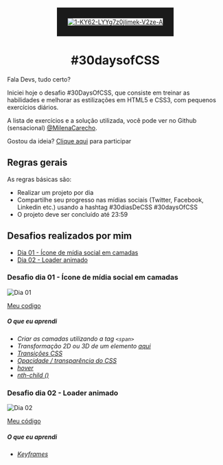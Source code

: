 <p align="center">
<a href="https://imgbb.com/"><img src="https://i.ibb.co/LPss79x/1-KY62-LYYg7z0jlimek-V2ze-A.jpg" alt="1-KY62-LYYg7z0jlimek-V2ze-A" border="25%"></a>
<h1 align="center"> #30daysofCSS</h1>
</p>

 Fala Devs, tudo certo?

Iniciei hoje o desafio #30DaysOfCSS, que consiste em treinar as habilidades e melhorar as estilizações em HTML5 e CSS3, com pequenos exercícios diários. 

A lista de exercícios e a solução utilizada, você pode ver no Github (sensacional) [@MilenaCarecho](https://github.com/MilenaCarecho/30diasDeCSS).

Gostou da ideia? 
[Clique aqui](https://github.com/MilenaCarecho/30diasDeCSS/issues/1) para participar 

## Regras gerais

As regras básicas são:

* Realizar um projeto por dia
* Compartilhe seu progresso nas mídias sociais (Twitter, Facebook, Linkedin etc.) usando a hashtag #30diasDeCSS #30daysOfCSS
* O projeto deve ser concluído até 23:59



## Desafios realizados por mim

* [Dia 01 - Ícone de mídia social em camadas](#id01)
* [Dia 02 - Loader animado](#id02)


###  Desafio dia 01 - Ícone de mídia social em camadas <a name="id01"></a>

![Dia 01](https://user-images.githubusercontent.com/37448340/88348819-d38d7000-cd24-11ea-99d1-39b04afb77f2.gif)

[Meu codigo](https://github.com/jorgejrdj/30DaysOfCSS/tree/main/1%C2%BA%20Dia)


##### O que eu aprendi

* *Criar as camadas utilizando a tag `<span>`*
* *Transformação 2D ou 3D de um elemento [aqui](https://www.w3schools.com/cssref/css3_pr_transform.asp)*
* *[Transições CSS](https://www.w3schools.com/css/css3_transitions.asp)*
* *[Opacidade / transparência do CSS](https://www.w3schools.com/css/css_image_transparency.asp)*
* *[hover](https://www.w3schools.com/cssref/sel_hover.asp)*
* *[nth-child ()](https://www.w3schools.com/cssref/sel_nth-child.asp)*


###  Desafio dia 02 - Loader animado <a name="id02"></a>

![Dia 02](https://user-images.githubusercontent.com/37448340/88348825-d5573380-cd24-11ea-832c-989e091167b8.gif)

[Meu código](https://github.com/jorgejrdj/30DaysOfCSS/tree/main/2%C2%BA%20dia)


##### O que eu aprendi

* *[Keyframes](https://www.w3schools.com/css/css3_animations.asp)*
